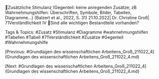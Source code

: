 Zusätzliche Stimulanz (Gegenteil: keine anregenden Zusätze; zB Wahrnehmungshilfen: Überschriften, 
Symbole, Bilder, Tabellen, Diagramme…) 
(Balzert et al., 2022, S. 31)
21.10.2022| Dr. Christine Groß| 71Verständlichkeit IV
Sind alle wichtigen Bestandteile vorhanden?

   Tags & Topics:
   #Zusatz
   #Stimulanz
   #Diagramme
   #wahrnehmungshilfen
   #Tabellen
   #Tabell
   #71Verständlichkeit
   #Zusätze
   #Gegenteil
   #Wahrnehmungshilfe

[Previous: #Grundlagen des wissenschaftlichen Arbeitens_Groß_211022_4](Grundlagen des wissenschaftlichen Arbeitens_Groß_211022_4.md)

[Next: #Grundlagen des wissenschaftlichen Arbeitens_Groß_211022_4](Grundlagen des wissenschaftlichen Arbeitens_Groß_211022_4.md)